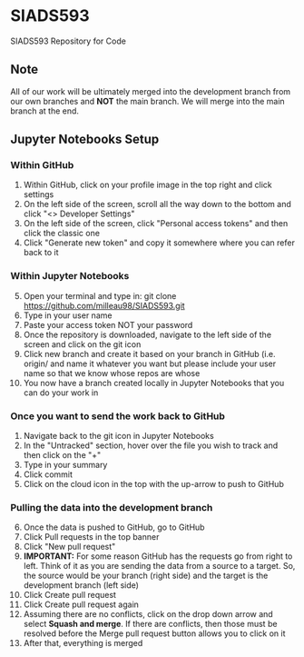 # SIADS593
SIADS593 Repository for Code

## Note
All of our work will be ultimately merged into the development branch from our own branches and **NOT** the main branch. We will merge into the main branch at the end.

## Jupyter Notebooks Setup
### Within GitHub
1. Within GitHub, click on your profile image in the top right and click settings
2. On the left side of the screen, scroll all the way down to the bottom and click "<> Developer Settings"
3. On the left side of the screen, click "Personal access tokens" and then click the classic one
4. Click "Generate new token" and copy it somewhere where you can refer back to it

### Within Jupyter Notebooks
5. Open your terminal and type in: git clone https://github.com/milleau98/SIADS593.git
7. Type in your user name
8. Paste your access token NOT your password
9. Once the repository is downloaded, navigate to the left side of the screen and click on the git icon
10. Click new branch and create it based on your branch in GitHub (i.e. origin/ and name it whatever you want but please include your user name so that we know whose repos are whose
11. You now have a branch created locally in Jupyter Notebooks that you can do your work in

### Once you want to send the work back to GitHub
1. Navigate back to the git icon in Jupyter Notebooks
2. In the "Untracked" section, hover over the file you wish to track and then click on the "+"
3. Type in your summary
4. Click commit
5. Click on the cloud icon in the top with the up-arrow to push to GitHub

### Pulling the data into the development branch
6. Once the data is pushed to GitHub, go to GitHub
7. Click Pull requests in the top banner
8. Click "New pull request"
9. **IMPORTANT:** For some reason GitHub has the requests go from right to left. Think of it as you are sending the data from a source to a target. So, the source would be your branch (right side) and the target is the development branch (left side)
10. Click Create pull request
11. Click Create pull request again
12. Assuming there are no conflicts, click on the drop down arrow and select **Squash and merge**. If there are conflicts, then those must be resolved before the Merge pull request button allows you to click on it
13. After that, everything is merged
